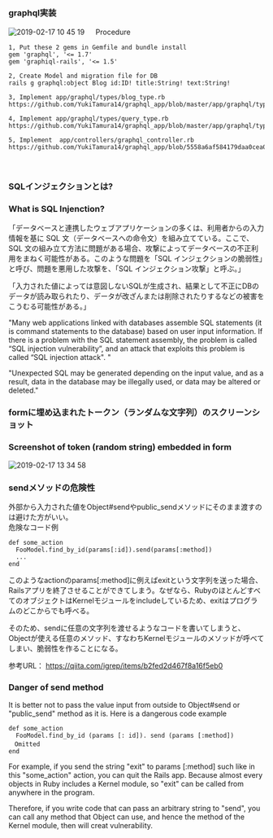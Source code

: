 ### graphql実装
![2019-02-17 10 45 19](https://user-images.githubusercontent.com/35171408/52907260-2bf34f00-32a1-11e9-8c20-3237ee7e0746.png)
　
Procedure  
```
1, Put these 2 gems in Gemfile and bundle install
gem 'graphql', '<= 1.7'
gem 'graphiql-rails', '<= 1.5'

2, Create Model and migration file for DB
rails g graphql:object Blog id:ID! title:String! text:String!

3, Implement app/graphql/types/blog_type.rb
https://github.com/YukiTamura14/graphql_app/blob/master/app/graphql/types/blog_type.rb

4, Implement app/graphql/types/query_type.rb
https://github.com/YukiTamura14/graphql_app/blob/master/app/graphql/types/query_type.rb

5, Implement  app/controllers/graphql_controller.rb
https://github.com/YukiTamura14/graphql_app/blob/5558a6af584179daa0cea034490abed6d02b6a3b/app/controllers/graphql_controller.rb
```
　
### SQLインジェクションとは?  
### What is SQL Injenction?
「データベースと連携したウェブアプリケーションの多くは、利用者からの入力情報を基に SQL 文（データベースへの命令文）を組み立てている。ここで、SQL 文の組み立て方法に問題がある場合、攻撃によってデータベースの不正利用をまねく可能性がある。このような問題を「SQL インジェクションの脆弱性」と呼び、問題を悪用した攻撃を、「SQL インジェクション攻撃」と呼ぶ。」

「入力された値によっては意図しないSQLが生成され、結果として不正にDBのデータが読み取られたり、データが改ざんまたは削除されたりするなどの被害をこうむる可能性がある。」

"Many web applications linked with databases assemble SQL statements (it is command statements to the database) based on user input information. If there is a problem with the SQL statement assembly, the problem is called “SQL injection vulnerability”, and an attack that exploits this problem is called “SQL injection attack". "  

"Unexpected SQL may be generated depending on the input value, and as a result, data in the database may be illegally used, or data may be altered or deleted."  

### formに埋め込まれたトークン（ランダムな文字列）のスクリーンショット
### Screenshot of token (random string) embedded in form
![2019-02-17 13 34 58](https://user-images.githubusercontent.com/35171408/52917423-a4ecb800-332e-11e9-9e78-dfb944438189.png)

### sendメソッドの危険性  
外部から入力された値をObject#sendやpublic_sendメソッドにそのまま渡すのは避けた方がいい。  
危険なコード例  
```
def some_action
  FooModel.find_by_id(params[:id]).send(params[:method])
  ...
end
```
このようなactionのparams[:method]に例えばexitという文字列を送った場合、Railsアプリを終了させることができてしまう。なぜなら、RubyのほとんどすべてのオブジェクトはKernelモジュールをincludeしているため、exitはプログラムのどこからでも呼べる。

そのため、sendに任意の文字列を渡せるようなコードを書いてしまうと、Objectが使える任意のメソッド、すなわちKernelモジュールのメソッドが呼べてしまい、脆弱性を作ることになる。  

参考URL：
https://qiita.com/igrep/items/b2fed2d467f8a16f5eb0

### Danger of send method
It is better not to pass the value input from outside to Object#send or "public_send" method as it is.
Here is a dangerous code example
```
def some_action
  FooModel.find_by_id (params [: id]). send (params [:method])
　Omitted
end
```
For example, if you send the string "exit" to params [:method] such like in this "some_action" action, you can quit the Rails app. Because almost every objects in Ruby includes a Kernel module, so "exit" can be called from anywhere in the program.

Therefore, if you write code that can pass an arbitrary string to "send", you can call any method that Object can use, and hence the method of the Kernel module, then will creat vulnerability.

